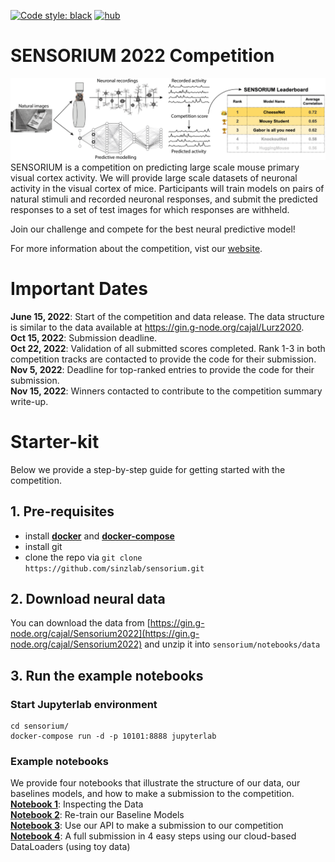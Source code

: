 <a href="https://github.com/psf/black"><img alt="Code style: black" src="https://img.shields.io/badge/code%20style-black-000000.svg"></a>
[![hub](https://img.shields.io/badge/powered%20by-hub%20-ff5a1f.svg)](https://github.com/activeloopai/Hub)

# SENSORIUM 2022 Competition

![plot](figures/Fig1.png)
SENSORIUM is a competition on predicting large scale mouse primary visual cortex activity. We will provide large scale datasets of neuronal activity in the visual cortex of mice. Participants will train models on pairs of natural stimuli and recorded neuronal responses, and submit the predicted responses to a set of test images for which responses are withheld.

Join our challenge and compete for the best neural predictive model!

For more information about the competition, vist our [website](https://sensorium2022.net/).

# Important Dates
**June 15, 2022**: Start of the competition and data release. The data structure is similar to the data available at https://gin.g-node.org/cajal/Lurz2020.
<br>**Oct 15, 2022**: Submission deadline.
<br>**Oct 22, 2022**: Validation of all submitted scores completed. Rank 1-3 in both competition tracks are contacted to provide the code for their submission.
<br>**Nov 5, 2022**: Deadline for top-ranked entries to provide the code for their submission.
<br>**Nov 15, 2022**: Winners contacted to contribute to the competition summary write-up.

# Starter-kit

Below we provide a step-by-step guide for getting started with the competition.

## 1. Pre-requisites
- install [**docker**](https://docs.docker.com/get-docker/) and [**docker-compose**](https://docs.docker.com/compose/install/)
- install git
- clone the repo via `git clone https://github.com/sinzlab/sensorium.git`

## 2. Download neural data

You can download the data from [https://gin.g-node.org/cajal/Sensorium2022](https://gin.g-node.org/cajal/Sensorium2022) and unzip it into `sensorium/notebooks/data`

## 3. Run the example notebooks

### **Start Jupyterlab environment**
```
cd sensorium/
docker-compose run -d -p 10101:8888 jupyterlab
```

### **Example notebooks**
We provide four notebooks that illustrate the structure of our data, our baselines models, and how to make a submission to the competition.
<br>[**Notebook 1**](./notebooks/1_inspect_data.ipynb): Inspecting the Data
<br>[**Notebook 2**](./notebooks/2_model_training.ipynb): Re-train our Baseline Models
<br>[**Notebook 3**](./notebooks/3_submission_and_evaluation.ipynb): Use our API to make a submission to our competition
<br>[**Notebook 4**](./notebooks/4_cloud_based_data_demo.ipynb): A full submission in 4 easy steps using our cloud-based DataLoaders (using toy data)

